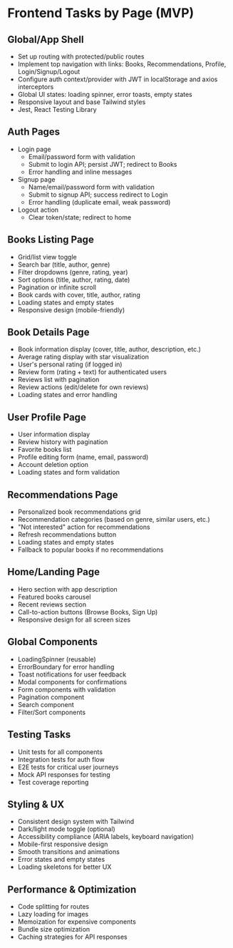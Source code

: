 # Frontend Tasks by Page (MVP)

## Global/App Shell
- Set up routing with protected/public routes
- Implement top navigation with links: Books, Recommendations, Profile, Login/Signup/Logout
- Configure auth context/provider with JWT in localStorage and axios interceptors
- Global UI states: loading spinner, error toasts, empty states
- Responsive layout and base Tailwind styles
- Jest, React Testing Library

## Auth Pages
- Login page
  - Email/password form with validation
  - Submit to login API; persist JWT; redirect to Books
  - Error handling and inline messages
- Signup page
  - Name/email/password form with validation
  - Submit to signup API; success redirect to Login
  - Error handling (duplicate email, weak password)
- Logout action
  - Clear token/state; redirect to home

## Books Listing Page
- Grid/list view toggle
- Search bar (title, author, genre)
- Filter dropdowns (genre, rating, year)
- Sort options (title, author, rating, date)
- Pagination or infinite scroll
- Book cards with cover, title, author, rating
- Loading states and empty states
- Responsive design (mobile-friendly)

## Book Details Page
- Book information display (cover, title, author, description, etc.)
- Average rating display with star visualization
- User's personal rating (if logged in)
- Review form (rating + text) for authenticated users
- Reviews list with pagination
- Review actions (edit/delete for own reviews)
- Loading states and error handling

## User Profile Page
- User information display
- Review history with pagination
- Favorite books list
- Profile editing form (name, email, password)
- Account deletion option
- Loading states and form validation

## Recommendations Page
- Personalized book recommendations grid
- Recommendation categories (based on genre, similar users, etc.)
- "Not interested" action for recommendations
- Refresh recommendations button
- Loading states and empty states
- Fallback to popular books if no recommendations

## Home/Landing Page
- Hero section with app description
- Featured books carousel
- Recent reviews section
- Call-to-action buttons (Browse Books, Sign Up)
- Responsive design for all screen sizes

## Global Components
- LoadingSpinner (reusable)
- ErrorBoundary for error handling
- Toast notifications for user feedback
- Modal components for confirmations
- Form components with validation
- Pagination component
- Search component
- Filter/Sort components

## Testing Tasks
- Unit tests for all components
- Integration tests for auth flow
- E2E tests for critical user journeys
- Mock API responses for testing
- Test coverage reporting

## Styling & UX
- Consistent design system with Tailwind
- Dark/light mode toggle (optional)
- Accessibility compliance (ARIA labels, keyboard navigation)
- Mobile-first responsive design
- Smooth transitions and animations
- Error states and empty states
- Loading skeletons for better UX

## Performance & Optimization
- Code splitting for routes
- Lazy loading for images
- Memoization for expensive components
- Bundle size optimization
- Caching strategies for API responses
